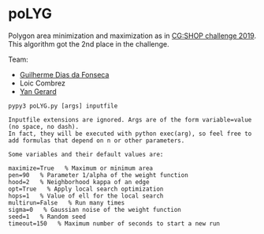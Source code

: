 # poLYG
Polygon area minimization and maximization as in [CG:SHOP challenge 2019](https://cgshop.ibr.cs.tu-bs.de/competition/cg-shop-2019/#problem-description). This algorithm got the 2nd place in the challenge.

Team:
- [Guilherme Dias da Fonseca](https://pageperso.lis-lab.fr/guilherme.fonseca/)
- Loic Combrez
- [Yan Gerard](https://yangerard.wordpress.com/)

```
pypy3 poLYG.py [args] inputfile

Inputfile extensions are ignored. Args are of the form variable=value (no space, no dash).
In fact, they will be executed with python exec(arg), so feel free to add formulas that depend on n or other parameters.

Some variables and their default values are:

maximize=True   % Maximum or minimum area
pen=90   % Parameter 1/alpha of the weight function
hood=2   % Neighborhood kappa of an edge
opt=True   % Apply local search optimization
hops=1   % Value of ell for the local search
multirun=False   % Run many times
sigma=0   % Gaussian noise of the weight function
seed=1   % Random seed
timeout=150   % Maximum number of seconds to start a new run
```
